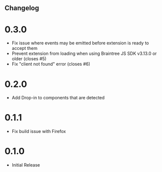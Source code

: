 ## Changelog

# 0.3.0

- Fix issue where events may be emitted before extension is ready to accept them
- Prevent extension from loading when using Braintree JS SDK v3.13.0 or older (closes #5)
- Fix "client not found" error (closes #6)

# 0.2.0

- Add Drop-in to components that are detected

# 0.1.1

- Fix build issue with Firefox

# 0.1.0

- Initial Release
